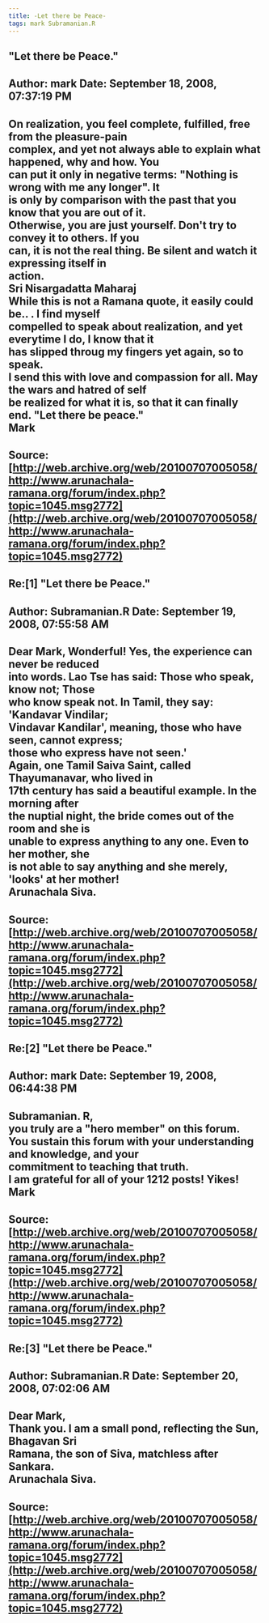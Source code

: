```yaml
--- 
title: -Let there be Peace-   
tags: mark Subramanian.R  
---  
```

## "Let there be Peace."  
Author: mark                Date: September 18, 2008, 07:37:19 PM  
---  
On realization, you feel complete, fulfilled, free from the pleasure-pain  
complex, and yet not always able to explain what happened, why and how. You  
can put it only in negative terms: "Nothing is wrong with me any longer". It  
is only by comparison with the past that you know that you are out of it.  
Otherwise, you are just yourself. Don't try to convey it to others. If you  
can, it is not the real thing. Be silent and watch it expressing itself in  
action.   
Sri Nisargadatta Maharaj   
While this is not a Ramana quote, it easily could be.. . I find myself  
compelled to speak about realization, and yet everytime I do, I know that it  
has slipped throug my fingers yet again, so to speak.   
I send this with love and compassion for all. May the wars and hatred of self  
be realized for what it is, so that it can finally end. "Let there be peace."   
Mark
 ---  
Source:[http://web.archive.org/web/20100707005058/http://www.arunachala-ramana.org/forum/index.php?topic=1045.msg2772](http://web.archive.org/web/20100707005058/http://www.arunachala-ramana.org/forum/index.php?topic=1045.msg2772)   
---  

## Re:[1] "Let there be Peace."  
Author: Subramanian.R       Date: September 19, 2008, 07:55:58 AM  
---  
Dear Mark, Wonderful! Yes, the experience can never be reduced   
into words. Lao Tse has said: Those who speak, know not; Those   
who know speak not. In Tamil, they say: 'Kandavar Vindilar;   
Vindavar Kandilar', meaning, those who have seen, cannot express;   
those who express have not seen.'   
Again, one Tamil Saiva Saint, called Thayumanavar, who lived in   
17th century has said a beautiful example. In the morning after   
the nuptial night, the bride comes out of the room and she is   
unable to express anything to any one. Even to her mother, she   
is not able to say anything and she merely, 'looks' at her mother!   
Arunachala Siva.
 ---  
Source:[http://web.archive.org/web/20100707005058/http://www.arunachala-ramana.org/forum/index.php?topic=1045.msg2772](http://web.archive.org/web/20100707005058/http://www.arunachala-ramana.org/forum/index.php?topic=1045.msg2772)   
---  

## Re:[2] "Let there be Peace."  
Author: mark                Date: September 19, 2008, 06:44:38 PM  
---  
Subramanian. R,   
you truly are a "hero member" on this forum.   
You sustain this forum with your understanding and knowledge, and your  
commitment to teaching that truth.   
I am grateful for all of your 1212 posts! Yikes!   
Mark
 ---  
Source:[http://web.archive.org/web/20100707005058/http://www.arunachala-ramana.org/forum/index.php?topic=1045.msg2772](http://web.archive.org/web/20100707005058/http://www.arunachala-ramana.org/forum/index.php?topic=1045.msg2772)   
---  

## Re:[3] "Let there be Peace."  
Author: Subramanian.R       Date: September 20, 2008, 07:02:06 AM  
---  
Dear Mark,   
Thank you. I am a small pond, reflecting the Sun, Bhagavan Sri   
Ramana, the son of Siva, matchless after Sankara.   
Arunachala Siva.
 ---  
Source:[http://web.archive.org/web/20100707005058/http://www.arunachala-ramana.org/forum/index.php?topic=1045.msg2772](http://web.archive.org/web/20100707005058/http://www.arunachala-ramana.org/forum/index.php?topic=1045.msg2772)   
---  

